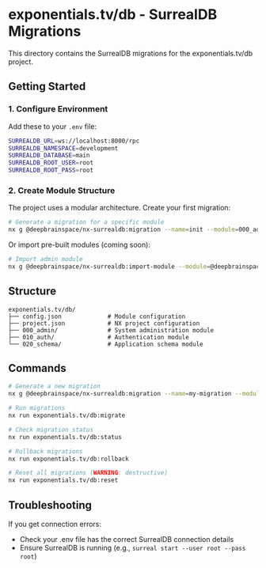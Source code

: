 # exponentials.tv/db - SurrealDB Migrations

This directory contains the SurrealDB migrations for the exponentials.tv/db
project.

## Getting Started

### 1. Configure Environment

Add these to your `.env` file:

```bash
SURREALDB_URL=ws://localhost:8000/rpc
SURREALDB_NAMESPACE=development
SURREALDB_DATABASE=main
SURREALDB_ROOT_USER=root
SURREALDB_ROOT_PASS=root
```

### 2. Create Module Structure

The project uses a modular architecture. Create your first migration:

```bash
# Generate a migration for a specific module
nx g @deepbrainspace/nx-surrealdb:migration --name=init --module=000_admin --project=exponentials.tv/db
```

Or import pre-built modules (coming soon):

```bash
# Import admin module
nx g @deepbrainspace/nx-surrealdb:import-module --module=@deepbrainspace/surrealdb-module-admin --project=exponentials.tv/db
```

## Structure

```
exponentials.tv/db/
├── config.json             # Module configuration
├── project.json            # NX project configuration
├── 000_admin/              # System administration module
├── 010_auth/               # Authentication module
└── 020_schema/             # Application schema module
```

## Commands

```bash
# Generate a new migration
nx g @deepbrainspace/nx-surrealdb:migration --name=my-migration --module=000_admin --project=exponentials.tv/db

# Run migrations
nx run exponentials.tv/db:migrate

# Check migration status
nx run exponentials.tv/db:status

# Rollback migrations
nx run exponentials.tv/db:rollback

# Reset all migrations (WARNING: destructive)
nx run exponentials.tv/db:reset
```

## Troubleshooting

If you get connection errors:

- Check your .env file has the correct SurrealDB connection details
- Ensure SurrealDB is running (e.g., `surreal start --user root --pass root`)
